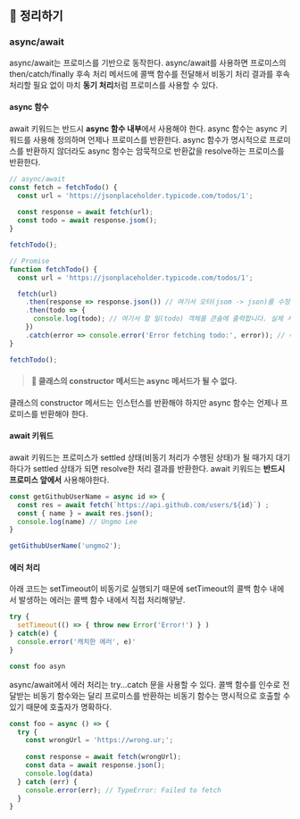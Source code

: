 ## 📙 정리하기
### async/await
async/await는 프로미스를 기반으로 동작한다. async/await를 사용하면 프로미스의 then/catch/finally 후속 처리 메서드에 콜백 함수를 전달해서 비동기 처리 결과를 후속 처리할 필요 없이 마치 **동기 처리**처럼 프로미스를 사용할 수 있다.

#### async 함수
await 키워드는 반드시 **async 함수 내부**에서 사용해야 한다. async 함수는 async 키워드를 사용해 정의하며 언제나 프로미스를 반환한다.
async 함수가 명시적으로 프로미스를 반환하지 않더라도 async 함수는 암묵적으로 반환값을 resolve하는 프로미스를 반환한다.
```javascript
// async/await
const fetch = fetchTodo() {
  const url = 'https://jsonplaceholder.typicode.com/todos/1';
  
  const response = await fetch(url);
  const todo = await response.jsom();
}

fetchTodo();

// Promise
function fetchTodo() {
  const url = 'https://jsonplaceholder.typicode.com/todos/1';

  fetch(url)
    .then(response => response.json()) // 여기서 오타(jsom -> json)를 수정했습니다.
    .then(todo => {
      console.log(todo); // 여기서 할 일(todo) 객체를 콘솔에 출력합니다. 실제 사용 시에는 필요에 맞게 다루세요.
    })
    .catch(error => console.error('Error fetching todo:', error)); // 에러 처리를 추가했습니다.
}

fetchTodo();
```

> #### 👻 클래스의 constructor 메서드는 async 메서드가 될 수 없다.
클래스의 constructor 메서드는 인스턴스를 반환해야 하지만 async 함수는 언제나 프로미스를 반환해야 한다.

#### await 키워드
await 키워드는 프로미스가 settled 상태(비동기 처리가 수행된 상태)가 될 때가지 대기하다가 settled 상태가 되면 resolve한 처리 결과를 반환한다.
await 키워드는 **반드시 프로미스 앞에서** 사용해야한다.
```javascript
const getGithubUserName = async id => {
  const res = await fetch(`https://api.github.com/users/${id}`) ;
  const { name } = await res.json();
  console.log(name) // Ungmo Lee
}

getGithubUserName('ungmo2');
```

#### 에러 처리
아래 코드는 setTimeout이 비동기로 실행되기 때문에 setTimeout의 콜백 함수 내에서 발생하는 에러는 콜백 함수 내에서 직접 처리해얗낟.
```javascript
try {
  setTimeout(() => { throw new Error('Error!') } )
} catch(e) {
  console.error('캐치한 에러', e)' 
}

const foo asyn
```

async/await에서 에러 처리는 try...catch 문을 사용할 수 있다. 콜백 함수를 인수로 전달받는 비동기 함수와는 달리 프로미스를 반환하는 비동기 함수는 명시적으로 호출할 수 있기 때문에 호출자가 명확하다.

```javascript
const foo = async () => {
  try {
    const wrongUrl = 'https://wrong.ur;';
    
    const response = await fetch(wrongUrl);
    const data = await response.json();
    console.log(data)
  } catch (err) {
    console.error(err); // TypeError: Failed to fetch 
  }
}
```